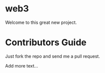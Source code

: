 web3
====

Welcome to this great new project.

Contributors Guide
==================

Just fork the repo and send me a pull request.

Add more text...
